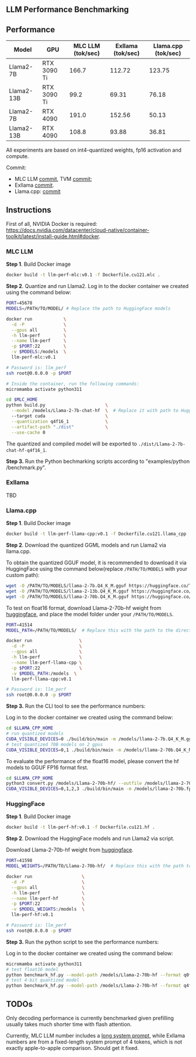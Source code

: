 LLM Performance Benchmarking
----------------------------

## Performance

| Model      | GPU         | MLC LLM (tok/sec) | Exllama (tok/sec) | Llama.cpp (tok/sec) |
|------------|-------------|-------------------|-------------------|---------------------|
| Llama2-7B  | RTX 3090 Ti | 166.7             | 112.72            | 123.75              |
| Llama2-13B | RTX 3090 Ti | 99.2              | 69.31             | 76.18               |
| Llama2-7B  | RTX 4090    | 191.0             | 152.56            | 50.13               |
| Llama2-13B | RTX 4090    | 108.8             | 93.88             | 36.81               |

All experiments are based on int4-quantized weights, fp16 activation and compute.

Commit:
- MLC LLM [commit](https://github.com/mlc-ai/mlc-llm/commit/502f6808b8073b87e561817a5a80b50810ab47be), TVM [commit](https://github.com/apache/tvm/commit/543838303b4289bb5669688efb9f88b15ddc2ebe);
- Exllama [commit](https://github.com/turboderp/exllama/commit/c16cf49c3f19e887da31d671a713619c8626484e).
- Llama.cpp: [commit](https://github.com/ggerganov/llama.cpp/commit/9476b012260a2fb6c67976582d64484ce7406ed9)


## Instructions

First of all, NVIDIA Docker is required: https://docs.nvidia.com/datacenter/cloud-native/container-toolkit/latest/install-guide.html#docker.

### MLC LLM

**Step 1**. Build Docker image

```bash
docker build -t llm-perf-mlc:v0.1 -f Dockerfile.cu121.mlc .
```

**Step 2**. Quantize and run Llama2. Log in to the docker container we created using the command below:

```bash
PORT=45678
MODELS=/PATH/TO/MODEL/ # Replace the path to HuggingFace models

docker run            \
  -d -P               \
  --gpus all          \
  -h llm-perf         \
  --name llm-perf     \
  -p $PORT:22         \
  -v $MODELS:/models  \
  llm-perf-mlc:v0.1

# Password is: llm_perf
ssh root@0.0.0.0 -p $PORT

# Inside the container, run the following commands:
micromamba activate python311

cd $MLC_HOME
python build.py                       \
  --model /models/Llama-2-7b-chat-hf  \  # Replace it with path to HuggingFace models
  --target cuda                       \
  --quantization q4f16_1              \
  --artifact-path "./dist"            \
  --use-cache 0
```

The quantized and compiled model will be exported to `./dist/Llama-2-7b-chat-hf-q4f16_1`.

**Step 3.** Run the Python bechmarking scripts according to "examples/python
/benchmark.py".


### Exllama

TBD

### Llama.cpp

**Step 1**. Build Docker image

```bash
docker build -t llm-perf-llama-cpp:v0.1 -f Dockerfile.cu121.llama_cpp .
```

**Step 2**. Download the quantized GGML models and run Llama2 via llama.cpp.

To obtain the quantized GGUF model, it is recommended to download it via HuggingFace using
the command below(replace `/PATH/TO/MODELS` with your custom path):

```bash
wget -O /PATH/TO/MODELS/llama-2-7b.Q4_K_M.gguf https://huggingface.co/TheBloke/Llama-2-7B-GGUF/resolve/main/llama-2-7b.Q4_K_M.gguf 
wget -O /PATH/TO/MODELS/llama-2-13b.Q4_K_M.gguf https://huggingface.co/TheBloke/Llama-2-13B-GGUF/resolve/main/llama-2-13b.Q4_K_M.gguf
wget -O /PATH/TO/MODELS/llama-2-70b.Q4_K_M.gguf https://huggingface.co/TheBloke/Llama-2-70B-GGUF/resolve/main/llama-2-70b.Q4_K_M.gguf
```

To test on float16 format, download Llama-2-70b-hf weight from [huggingface](https://huggingface.co/meta-llama/Llama-2-70b-hf), and place the model folder under your `/PATH/TO/MODELS`.

```bash
PORT=41514
MODEL_PATH=/PATH/TO/MODELS/  # Replace this with the path to the directory containing the HuggingFace models

docker run                  \
  -d -P                     \
  --gpus all                \
  -h llm-perf               \
  --name llm-perf-llama-cpp \
  -p $PORT:22               \
  -v $MODEL_PATH:/models  \
  llm-perf-llama-cpp:v0.1

# Password is: llm_perf
ssh root@0.0.0.0 -p $PORT
```

**Step 3.** Run the CLI tool to see the performance numbers:

Log in to the docker container we created using the command below:

```bash
cd $LLAMA_CPP_HOME
# run quantized models
CUDA_VISIBLE_DEVICES=0 ./build/bin/main -m /models/llama-2-7b.Q4_K_M.gguf -p "Please generate a very long story about wizard and technology, at least two thousand words" -n 128 -ngl 999 --ignore-eos
# test quantized 70B models on 2 gpus
CUDA_VISIBLE_DEVICES=0,1 ./build/bin/main -m /models/llama-2-70b.Q4_K_M.gguf -p "Please generate a very long story about wizard and technology, at least two thousand words" -n 128 -ngl 999 --ignore-eos
```

To evaluate the performance of the float16 model, please convert the hf models to GGUF FP16 format first.
```bash
cd $LLAMA_CPP_HOME
python3 convert.py /models/Llama-2-70b-hf/ --outfile /models/llama-2-70b.fp16.gguf
CUDA_VISIBLE_DEVICES=0,1,2,3 ./build/bin/main -m /models/llama-2-70b.fp16.gguf -p "Please generate a very long story about wizard and technology, at least two thousand words" -n 128 -ngl 999 --ignore-eos
```


### HuggingFace

**Step 1**. Build Docker image

```bash
docker build -t llm-perf-hf:v0.1 -f Dockerfile.cu121.hf .
```

**Step 2**. Download the HuggingFace models and run Llama2 via script.

Download Llama-2-70b-hf weight from [huggingface](https://huggingface.co/meta-llama/Llama-2-70b-hf).

```bash
PORT=41598
MODEL_WEIGHTS=/PATH/TO/Llama-2-70b-hf/  # Replace this with the path to the directory containing the HuggingFace models

docker run                   \
  -d -P                      \
  --gpus all                 \
  -h llm-perf                \
  --name llm-perf-hf         \
  -p $PORT:22                \
  -v $MODEL_WEIGHTS:/models  \
  llm-perf-hf:v0.1

# Password is: llm_perf
ssh root@0.0.0.0 -p $PORT
```

**Step 3.** Run the python script to see the performance numbers:

Log in to the docker container we created using the command below:

```bash
micromamba activate python311
# test float16 model
python benchmark_hf.py --model-path /models/Llama-2-70b-hf --format q0f16
# test 4-bit quantized model
python benchmark_hf.py --model-path /models/Llama-2-70b-hf --format q4f16
```

## TODOs

Only decoding performance is currently benchmarked given prefilling usually takes much shorter time with flash attention.

Currently, MLC LLM number includes a [long system prompt](https://github.com/mlc-ai/mlc-llm/blob/c40be6a210e4d8844b8a65951bcfaa44b528b8f9/cpp/conv_templates.cc#L35),
while Exllama numbers are from a fixed-length system prompt of 4 tokens,
which is not exactly apple-to-apple comparison. Should get it fixed.
